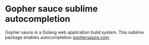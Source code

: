 # Gopher sauce sublime autocompletion

Gopher sauce is a Golang web application build system. This sublime package enables autocompletion [gophersauce.com](http://gophersauce.com).
